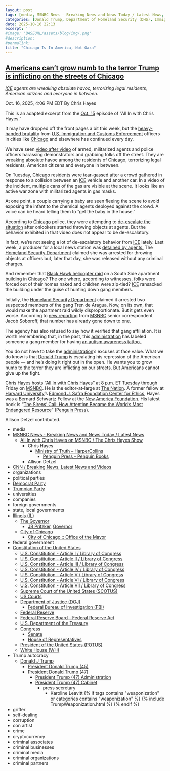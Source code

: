 ```yaml
---
layout: post
tags: [media, MSNBC News - Breaking News and News Today / Latest News, All In with Chris Hayes on MSNBC / The Chris Hayes Show, Chris Hayes, Ministry of Truth – HarperCollins, Penguin Press - Penguin Books, Allison Detzel, CNN / Breaking News Latest News and Videos, organizations, political parties, Democrat Party, Trumpian Party, universities, companies, foreign governments, state local governments, Illinois (IL), The Governor, JB Pritzker Governor, City of Chicago, City of Chicago  –  –  Office of the Mayor, federal government, Constitution of the United States, U.S. Constitution - Article I / Library of Congress, U.S. Constitution - Article II / Library of Congress, U.S. Constitution - Article III / Library of Congress, U.S. Constitution - Article IV / Library of Congress, U.S. Constitution - Article V / Library of Congress, U.S. Constitution - Article VI / Library of Congress, U.S. Constitution - Article VII / Library of Congress, Supreme Court of the United States (SCOTUS), US Courts, Department of Justice (DOJ), Federal Bureau of Investigation (FBI), Federal Reserve, Federal Reserve Board - Federal Reserve Act, U.S. Department of the Treasury, Congress, Senate, House of Representatives, President of the United States (POTUS), White House (WH), Trump autocracy, Donald J Trump, President Donald Trump (45), President Donald Trump (47), President Trump (47) Administration, President Trump (47) Cabinet, press secretary, Karoline Leavitt, grifter, self-dealing, corruption, con artist, crime, cryptocurrency, criminal associates, criminal businesses, criminal media, criminal organizations, criminal partners]
categories: [Donald Trump, Department of Homeland Security (DHS), Immigration and Customs Enforcement (ICE), Kristi Noem, weaponization, Chicago Illinois]
date: 2025-10-16 22:13
excerpt: ''
#image: 'BASEURL/assets/blog/img/.png'
#description:
#permalink:
title: "Chicago Is In America, Not Gaza"
---
```



## [Americans can’t grow numb to the terror Trump is inflicting on the streets of Chicago](https://www.msnbc.com/top-stories/latest/trump-ice-agents-violence-chicago-terror-numb-rcna238003)

*[ICE](https://www.ice.gov/) agents are wreaking absolute havoc, terrorizing legal residents, American citizens and everyone in between.*

Oct. 16, 2025, 4:06 PM EDT
By Chris Hayes

This is an adapted excerpt from the [Oct. 15](https://www.msnbc.com/all) episode of “All In with Chris Hayes.”

It may have dropped off the front pages a bit this week, but the [heavy-handed brutality](https://www.msnbc.com/morning-joe/watch/-this-is-crazy-mika-shocked-by-ice-removing-two-women-from-car-near-chicago-school-249931333530) from [U.S. Immigration and Customs Enforcement](https://www.ice.gov/) officers in cities like [Chicago](https://www.chicago.gov/) and elsewhere has continued every day.

We have seen [video after video](https://www.msnbc.com/top-stories/latest/ice-agents-violent-video-arrests-trump-immigration-crackdown-rcna237373) of armed, militarized agents and police officers harassing demonstrators and grabbing folks off the street. They are wreaking absolute havoc among the residents of [Chicago](https://www.chicago.gov/), terrorizing legal residents, American citizens and everyone in between.

On Tuesday, [Chicago](https://www.chicago.gov/) residents were [tear-gassed](https://www.nbcchicago.com/investigations/tear-gas-released-on-chicago-crowd-as-border-patrol-describes-chase-crash-and-arrests/3838716/) after a crowd gathered in response to a collision between an [ICE](https://www.ice.gov/) vehicle and another car. In a video of the incident, multiple cans of the gas are visible at the scene. It looks like an active war zone with militarized agents in gas masks.

At one point, a couple carrying a baby are seen fleeing the scene to avoid exposing the infant to the chemical agents deployed against the crowd. A voice can be heard telling them to “get the baby in the house.”

According to [Chicago](https://www.chicago.gov/) police, they were attempting to [de-escalate the situation](https://www.cnn.com/2025/10/14/us/chicago-ice-protesters-crash) after onlookers started throwing objects at agents. But the behavior exhibited in that video does not appear to be de-escalatory.

In fact, we’re not seeing a lot of de-escalatory behavior from [ICE](https://www.ice.gov/) lately. Last week, a producer for a local news station was [detained by agents.](https://www.chicagotribune.com/2025/10/14/wgn-tv-producer-ice-detention/) The [Homeland Security Department](https://www.dhs.gov/) claimed she was arrested for throwing objects at officers but, later that day, she was released without any criminal charges.

And remember that [Black Hawk helicopter raid](https://chicago.suntimes.com/immigration/2025/10/05/congress-members-rally-south-shore-apartment-ice-raid) on a South Side apartment building in [Chicago](https://www.chicago.gov/)? The one where, according to witnesses, folks were forced out of their homes naked and children were zip-tied? [ICE](https://www.ice.gov/) ransacked the building under the guise of hunting down gang members.

Initially, the [Homeland Security Department](https://www.dhs.gov/) claimed it arrested two suspected members of the gang Tren de Aragua. Now, on its own, that would make the apartment raid wildly disproportionate. But it gets even worse. According to [new reporting](https://www.msnbc.com/msnbc/news/trump-immigrants-violent-crime-chicago-illinois-ice-rcna237272) from [MSNBC](https://www.msnbc.com/) senior correspondent Jacob Soboroff, that number has already gone down to one.

The agency has also refused to say how it verified that gang affiliation. It is worth remembering that, in the past, this [administration](https://www.whitehouse.gov/administration/) has labeled someone a gang member for having [an autism awareness tattoo.](https://www.msnbc.com/all-in/watch/-incredible-trump-admin-reportedly-deports-man-over-autism-awareness-tattoo-235625029616).

You do not have to take the [administration](https://www.whitehouse.gov/administration/)’s excuses at face value. What we do know is that [Donald Trump](https://www.msnbc.com/donald-trump) is escalating his repression of the American people — and he’s doing it right out in the open. He wants you to grow numb to the terror they are inflicting on our streets. But Americans cannot give up the fight.

Chris Hayes hosts [“All In with Chris Hayes”](http://www.msnbc.com/all) at 8 p.m. ET Tuesday through Friday on [MSNBC](https://www.msnbc.com/). He is the editor-at-large at [The Nation](https://www.thenation.com/). A former fellow at [Harvard University](https://www.harvard.edu/)’s [Edmond J. Safra Foundation Center for Ethics](https://www.ethics.harvard.edu/home), Hayes was a Bernard Schwartz Fellow at the [New America Foundation](http://newamerica.org/). His latest book is “[The Sirens’ Call: How Attention Became the World’s Most Endangered Resource](https://www.c-span.org/program/book-tv/the-sirens-call-how-attention-became-the-worlds-most-endangered-resource/655543)” ([Penguin Press](https://www.penguin.com/penguin-press-overview/)).

Allison Detzel contributed.

- media
- [MSNBC News - Breaking News and News Today / Latest News](http://www.msnbc.com/)
    - [All In with Chris Hayes on MSNBC / The Chris Hayes Show](https://www.msnbc.com/all)
        - Chris Hayes 
            - [Ministry of Truth – HarperCollins](https://www.harpercollins.com/products/ministry-of-truth-steve-benen)
                - [Penguin Press - Penguin Books](https://www.penguin.com/penguin-press-overview/)
        - Allison Detzel
- [CNN / Breaking News, Latest News and Videos](https://www.cnn.com/)
- organizations
- political parties
- [Democrat Party](https://www.democrats.org/)
- [Trumpian Party](https://www.gop.com/)
- universities
- companies
- foreign governments
- state, local governments 
- [Illinois (IL)](https://www.illinois.gov/)
    - [The Governor](https://gov.illinois.gov/about/the-governor.html)
        - [JB Pritzker](https://gov.illinois.gov/about/the-governor.html), [Governor](https://gov.illinois.gov/)
    - [City of Chicago](https://www.chicago.gov/city/en.html)
        - [City of Chicago :: Office of the Mayor](https://www.chicago.gov/city/en/depts/mayor.html)
- federal government
- [Constitution of the United States](https://constitution.congress.gov/constitution/)
    - [U.S. Constitution - Article I / Library of Congress](https://constitution.congress.gov/constitution/article-1/)
    - [U.S. Constitution - Article II / Library of Congress](https://constitution.congress.gov/constitution/article-2/)
    - [U.S. Constitution - Article III / Library of Congress](https://constitution.congress.gov/constitution/article-3/)
    - [U.S. Constitution - Article IV / Library of Congress](https://constitution.congress.gov/constitution/article-4/)
    - [U.S. Constitution - Article V / Library of Congress](https://constitution.congress.gov/constitution/article-5/)
    - [U.S. Constitution - Article VI / Library of Congress](https://constitution.congress.gov/constitution/article-6/)
    - [U.S. Constitution - Article VII / Library of Congress](https://constitution.congress.gov/constitution/article-7/)
    - [Supreme Court of the United States (SCOTUS)](https://www.supremecourt.gov/)
    - [US Courts](https://www.uscourts.gov/)
    - [Department of Justice (DOJ)](https://www.justice.gov/)
        - [Federal Bureau of Investigation (FBI)](https://www.fbi.gov/)
    - [Federal Reserve](https://www.federalreserve.gov/)
    - [Federal Reserve Board - Federal Reserve Act](https://www.federalreserve.gov/aboutthefed/fract.htm)
    - [U.S. Department of the Treasury](https://home.treasury.gov/)
    - [Congress](https://www.congress.gov/)
        - [Senate](https://www.senate.gov/)
        - [House of Representatives](https://www.house.gov/)
     - [President of the United States (POTUS)](https://www.whitehouse.gov/)
    - [White House (WH)](https://www.whitehouse.gov/)
- Trump autocracy
    - [Donald J Trump](https://www.donaldjtrump.com/)
        - [President Donald Trump (45)](https://trumpwhitehouse.archives.gov/)
        - [President Donald Trump (47)](https://www.whitehouse.gov/administration/donald-j-trump/)
            - [President Trump (47) Administration](https://www.whitehouse.gov/administration/)
            - [President Trump (47) Cabinet](https://www.whitehouse.gov/administration/the-cabinet/)
                - press secretary
                    - Karoline Leavitt
{% if tags contains "weaponization" or categories contains "weaponization" %}
  {% include TrumpWeaponization.html %}
{% endif %}
- grifter
- self-dealing
- corruption
- con artist
- crime
- cryptocurrency
- criminal associates
- criminal businesses
- criminal media
- criminal organizations
- criminal partners